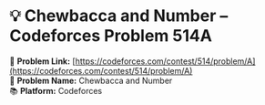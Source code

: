 # 💡 Chewbaсca and Number – Codeforces Problem 514A  
🔗 **Problem Link:** [https://codeforces.com/contest/514/problem/A](https://codeforces.com/contest/514/problem/A)  
📄 **Problem Name:** Chewbaсca and Number  
📚 **Platform:** Codeforces  
